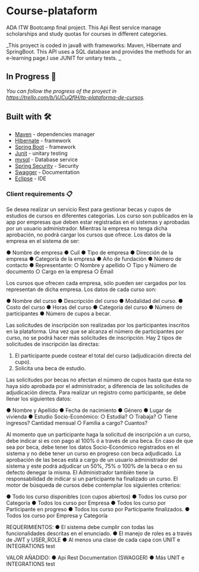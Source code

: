 # Course-plataform
ADA ITW Bootcamp final project. This Api Rest service manage scholarships and study quotas for courses in different categories.

_This proyect is coded in java8 with frameworks: Maven, Hibernate and SpringBoot. This API uses a SQL database and provides the methods for an e-learning page.I use JUNIT for unitary tests.  _

## In Progress 🚀

_You can follow the progress of the proyect in https://trello.com/b/VJCuQfIH/tp-plataforma-de-cursos._


## Built with 🛠️

* [Maven](https://maven.apache.org/) - dependencies manager
* [Hibernate](https://hibernate.org/) - framework 
* [Spring Boot](https://spring.io/projects/spring-boot) - framework 
* [Junit](https://junit.org/junit4/) - unitary testing 
* [mysql](https://www.mysql.com/products/workbench/) - Database service
* [Spring Security](https://spring.io/projects/spring-security) - Security
* [Swagger](https://swagger.io/) - Documentation
* [Eclipse](https://www.eclipse.org/downloads/) - IDE


### Client requirements 📋

Se desea realizar un servicio Rest para gestionar becas y cupos de estudios de cursos en
diferentes categorías.
Los curso son publicados en la app por empresas que deben estar registradas en el
sistemas y aprobadas por un usuario administrador. Mientras la empresa no tenga dicha
aprobación, no podrá cargar los cursos que ofrece.
Los datos de la empresa en el sistema de ser:

● Nombre de empresa
● Cuil
● Tipo de empresa
● Dirección de la empresa
● Categoría de la empresa
● Año de fundación
● Número de contacto
● Representante:
○ Nombre y apellido
○ Tipo y Número de documento
○ Cargo en la empresa
○ Email

Los cursos que ofrecen cada empresa, sólo pueden ser cargados por los representan de
dicha empresa. Los datos de cada curso son:

● Nombre del curso
● Descripción del curso
● Modalidad del curso.
● Costo del curso
● Horas del curso
● Categoría del curso
● Número de participantes
● Número de cupos a becar.

Las solicitudes de inscripción son realizadas por los participantes inscritos en la plataforma.
Una vez que se alcanza el número de participantes por curso, no se podrá hacer más
solicitudes de inscripción.
Hay 2 tipos de solicitudes de inscripción las directas:
1) El participante puede costear el total del curso (adjudicación directa del cupo).
2) Solicita una beca de estudio.

Las solicitudes por becas no afectan el número de cupos hasta que ésta no haya sido
aprobada por el administrador, a diferencia de las solicitudes de adjudicación directa.
Para realizar un registro como participante, se debe llenar los siguientes datos:

● Nombre y Apellido
● Fecha de nacimiento
● Género
● Lugar de vivienda
● Estudio Socio-Económico:
○ Estudia?
○ Trabaja?
○ Tiene ingresos? Cantidad mensual
○ Familia a cargo? Cuantos?

Al momento que un participante haga la solicitud de inscripción a un curso, debe indicar si
es con pago al 100% ó a través de una beca. En caso de que sea por beca, debe tener los
datos Socio-Económico registrados en el sistema y no debe tener un curso en progreso con
beca adjudicado.
La aprobación de las becas está a cargo de un usuario administrador del sistema y este
podrá adjudicar un 50%, 75% o 100% de la beca o en su defecto denegar la misma.
El Administrador también tiene la responsabilidad de indicar si un participante ha finalizado
un curso.
El motor de búsqueda de cursos debe contemplar los siguientes criterios:

● Todo los curso disponibles (con cupos abiertos)
● Todos los curso por Categoría
● Todos los curso por Empresa
● Todos los curso por Participante en progreso
● Todos los curso por Participante finalizados.
● Todos los curso por Empresa y Categoría

REQUERIMIENTOS:
● El sistema debe cumplir con todas las funcionalidades descritas en el enunciado.
● El manejo de roles es a través de JWT y USER_ROLE
● Al menos una clase de cada capa con UNIT e INTEGRATIONS test

VALOR AÑADIDO:
● Api Rest Documentation (SWAGGER)
● Más UNIT e INTEGRATIONS test


